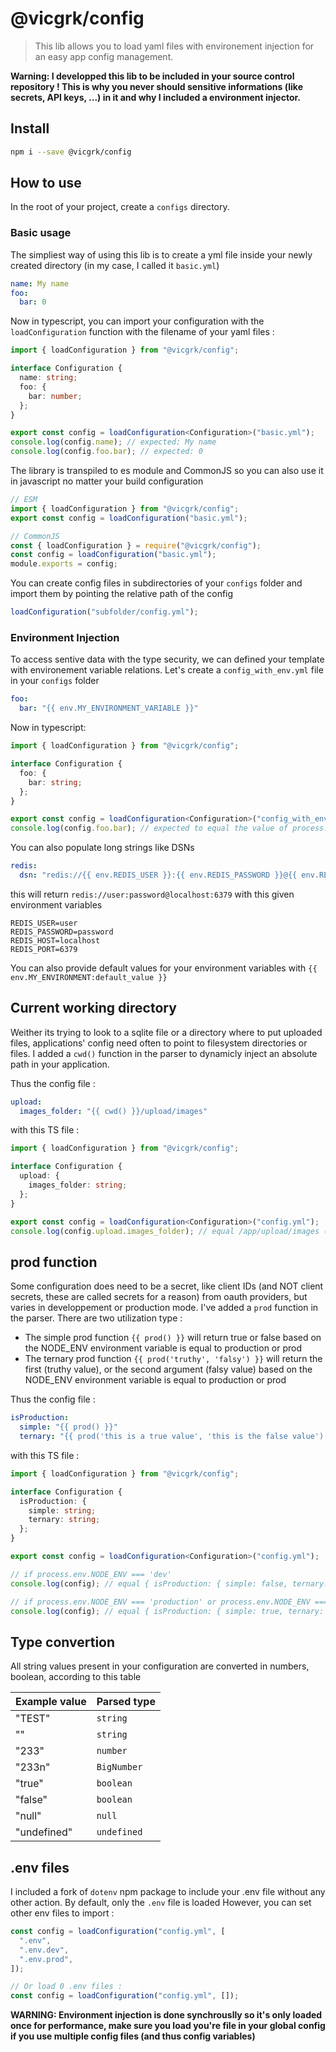 # @vicgrk/config

> This lib allows you to load yaml files with environement injection for an easy app config management.

**Warning: I developped this lib to be included in your source control repository ! This is why you never should sensitive informations (like secrets, API keys, ...) in it and why I included a environment injector.**

## Install

```sh
npm i --save @vicgrk/config
```

## How to use

In the root of your project, create a `configs` directory.

### Basic usage

The simpliest way of using this lib is to create a yml file inside your newly created directory (in my case, I called it `basic.yml`)

```yaml
name: My name
foo:
  bar: 0
```

Now in typescript, you can import your configuration with the `loadConfiguration` function with the filename of your yaml files :

```typescript
import { loadConfiguration } from "@vicgrk/config";

interface Configuration {
  name: string;
  foo: {
    bar: number;
  };
}

export const config = loadConfiguration<Configuration>("basic.yml");
console.log(config.name); // expected: My name
console.log(config.foo.bar); // expected: 0
```

The library is transpiled to es module and CommonJS so you can also use it in javascript no matter your build configuration

```javascript
// ESM
import { loadConfiguration } from "@vicgrk/config";
export const config = loadConfiguration("basic.yml");

// CommonJS
const { loadConfiguration } = require("@vicgrk/config");
const config = loadConfiguration("basic.yml");
module.exports = config;
```

You can create config files in subdirectories of your `configs` folder and import them by pointing the relative path of the config

```typescript
loadConfiguration("subfolder/config.yml");
```

### Environment Injection

To access sentive data with the type security, we can defined your template with environement variable relations.
Let's create a `config_with_env.yml` file in your `configs` folder

```yml
foo:
  bar: "{{ env.MY_ENVIRONMENT_VARIABLE }}"
```

Now in typescript:

```typescript
import { loadConfiguration } from "@vicgrk/config";

interface Configuration {
  foo: {
    bar: string;
  };
}

export const config = loadConfiguration<Configuration>("config_with_env.yml");
console.log(config.foo.bar); // expected to equal the value of process.env.MY_ENVIRONMENT_VARIABLE
```

You can also populate long strings like DSNs

```yml
redis:
  dsn: "redis://{{ env.REDIS_USER }}:{{ env.REDIS_PASSWORD }}@{{ env.REDIS_HOST }}:{{ env.REDIS_PORT }}"
```

this will return `redis://user:password@localhost:6379` with this given environment variables

```env
REDIS_USER=user
REDIS_PASSWORD=password
REDIS_HOST=localhost
REDIS_PORT=6379
```

You can also provide default values for your environment variables with `{{ env.MY_ENVIRONMENT:default_value }}`

## Current working directory

Weither its trying to look to a sqlite file or a directory where to put uploaded files, applications' config need often to point to filesystem directories or files. I added a `cwd()` function in the parser to dynamicly inject an absolute path in your application.

Thus the config file :
```yml
upload:
  images_folder: "{{ cwd() }}/upload/images"
```
with this TS file :
```ts
import { loadConfiguration } from "@vicgrk/config";

interface Configuration {
  upload: {
    images_folder: string;
  };
}

export const config = loadConfiguration<Configuration>("config.yml");
console.log(config.upload.images_folder); // equal /app/upload/images (if you're running you're process from /app)
```

## prod function

Some configuration does need to be a secret, like client IDs (and NOT client secrets, these are called secrets for a reason) from oauth providers, but varies in developpement or production mode. I've added a `prod` function in the parser. There are two utilization type :
- The simple prod function `{{ prod() }}` will return true or false based on the NODE_ENV environment variable is equal to production or prod
- The ternary prod function `{{ prod('truthy', 'falsy') }}` will return the first (truthy value), or the second argument (falsy value) based on the NODE_ENV environment variable is equal to production or prod

Thus the config file :
```yml
isProduction:
  simple: "{{ prod() }}"
  ternary: "{{ prod('this is a true value', 'this is the false value') }}"
```

with this TS file :
```ts
import { loadConfiguration } from "@vicgrk/config";

interface Configuration {
  isProduction: {
    simple: string;
    ternary: string;
  };
}

export const config = loadConfiguration<Configuration>("config.yml");

// if process.env.NODE_ENV === 'dev'
console.log(config); // equal { isProduction: { simple: false, ternary: 'this is the false value' } }

// if process.env.NODE_ENV === 'production' or process.env.NODE_ENV === 'prod'
console.log(config); // equal { isProduction: { simple: true, ternary: 'this is a true value' } }
```

## Type convertion

All string values present in your configuration are converted in numbers, boolean, according to this table

| Example value | Parsed type |
| ------------- | ----------- |
| "TEST"        | `string`    |
| ""            | `string`    |
| "233"         | `number`    |
| "233n"        | `BigNumber` |
| "true"        | `boolean`   |
| "false"       | `boolean`   |
| "null"        | `null`      |
| "undefined"   | `undefined` |

## .env files

I included a fork of `dotenv` npm package to include your .env file without any other action. By default, only the `.env` file is loaded However, you can set other env files to import :

```typescript
const config = loadConfiguration("config.yml", [
  ".env",
  ".env.dev",
  ".env.prod",
]);

// Or load 0 .env files :
const config = loadConfiguration("config.yml", []);
```

**WARNING: Environment injection is done synchrouslly so it's only loaded once for performance, make sure you load you're file in your global config if you use multiple config files (and thus config variables)**
